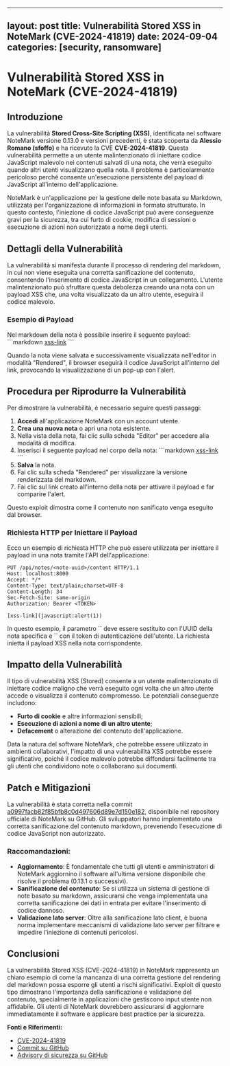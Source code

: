 
---
layout: post
title: Vulnerabilità Stored XSS in NoteMark (CVE-2024-41819)
date: 2024-09-04
categories: [security, ransomware]
---

# Vulnerabilità Stored XSS in NoteMark (CVE-2024-41819)

## Introduzione

La vulnerabilità **Stored Cross-Site Scripting (XSS)**, identificata nel software NoteMark versione 0.13.0 e versioni precedenti, è stata scoperta da **Alessio Romano (sfoffo)** e ha ricevuto la CVE **CVE-2024-41819**. Questa vulnerabilità permette a un utente malintenzionato di iniettare codice JavaScript malevolo nei contenuti salvati di una nota, che verrà eseguito quando altri utenti visualizzano quella nota. Il problema è particolarmente pericoloso perché consente un'esecuzione persistente del payload di JavaScript all'interno dell'applicazione.

NoteMark è un'applicazione per la gestione delle note basata su Markdown, utilizzata per l'organizzazione di informazioni in formato strutturato. In questo contesto, l'iniezione di codice JavaScript può avere conseguenze gravi per la sicurezza, tra cui furto di cookie, modifica di sessioni o esecuzione di azioni non autorizzate a nome degli utenti.

## Dettagli della Vulnerabilità

La vulnerabilità si manifesta durante il processo di rendering del markdown, in cui non viene eseguita una corretta sanificazione del contenuto, consentendo l'inserimento di codice JavaScript in un collegamento. L'utente malintenzionato può sfruttare questa debolezza creando una nota con un payload XSS che, una volta visualizzato da un altro utente, eseguirà il codice malevolo.

### Esempio di Payload

Nel markdown della nota è possibile inserire il seguente payload:
\`\`\`markdown
[xss-link](javascript:alert(1))
\`\`\`

Quando la nota viene salvata e successivamente visualizzata nell'editor in modalità "Rendered", il browser eseguirà il codice JavaScript all'interno del link, provocando la visualizzazione di un pop-up con l'alert.

## Procedura per Riprodurre la Vulnerabilità

Per dimostrare la vulnerabilità, è necessario seguire questi passaggi:

1. **Accedi** all'applicazione NoteMark con un account utente.
2. **Crea una nuova nota** o apri una nota esistente.
3. Nella vista della nota, fai clic sulla scheda "Editor" per accedere alla modalità di modifica.
4. Inserisci il seguente payload nel corpo della nota:
   \`\`\`markdown
   [xss-link](javascript:alert(1))
   \`\`\`
5. **Salva** la nota.
6. Fai clic sulla scheda "Rendered" per visualizzare la versione renderizzata del markdown.
7. Fai clic sul link creato all'interno della nota per attivare il payload e far comparire l'alert.

Questo exploit dimostra come il contenuto non sanificato venga eseguito dal browser.

### Richiesta HTTP per Iniettare il Payload

Ecco un esempio di richiesta HTTP che può essere utilizzata per iniettare il payload in una nota tramite l'API dell'applicazione:

```http
PUT /api/notes/<note-uuid>/content HTTP/1.1
Host: localhost:8000
Accept: */*
Content-Type: text/plain;charset=UTF-8
Content-Length: 34
Sec-Fetch-Site: same-origin
Authorization: Bearer <TOKEN>

[xss-link](javascript:alert(1))
```

In questo esempio, il parametro \`<note-uuid>\` deve essere sostituito con l'UUID della nota specifica e \`<TOKEN>\` con il token di autenticazione dell'utente. La richiesta inietta il payload XSS nella nota corrispondente.

## Impatto della Vulnerabilità

Il tipo di vulnerabilità XSS (Stored) consente a un utente malintenzionato di iniettare codice maligno che verrà eseguito ogni volta che un altro utente accede o visualizza il contenuto compromesso. Le potenziali conseguenze includono:

- **Furto di cookie** e altre informazioni sensibili;
- **Esecuzione di azioni a nome di un altro utente**;
- **Defacement** o alterazione del contenuto dell'applicazione.

Data la natura del software NoteMark, che potrebbe essere utilizzato in ambienti collaborativi, l'impatto di una vulnerabilità XSS potrebbe essere significativo, poiché il codice malevolo potrebbe diffondersi facilmente tra gli utenti che condividono note o collaborano sui documenti.

## Patch e Mitigazioni

La vulnerabilità è stata corretta nella commit [a0997facb82f85bfb8c0d497606d89e7d150e182](https://github.com/enchant97/note-mark/commit/a0997facb82f85bfb8c0d497606d89e7d150e182), disponibile nel repository ufficiale di NoteMark su GitHub. Gli sviluppatori hanno implementato una corretta sanificazione del contenuto markdown, prevenendo l'esecuzione di codice JavaScript non autorizzato.

### Raccomandazioni:

- **Aggiornamento**: È fondamentale che tutti gli utenti e amministratori di NoteMark aggiornino il software all'ultima versione disponibile che risolve il problema (0.13.1 o successivi).
- **Sanificazione del contenuto**: Se si utilizza un sistema di gestione di note basato su markdown, assicurarsi che venga implementata una corretta sanificazione dei dati in entrata per evitare l'inserimento di codice dannoso.
- **Validazione lato server**: Oltre alla sanificazione lato client, è buona norma implementare meccanismi di validazione lato server per filtrare e impedire l'iniezione di contenuti pericolosi.

## Conclusioni

La vulnerabilità Stored XSS (CVE-2024-41819) in NoteMark rappresenta un chiaro esempio di come la mancanza di una corretta gestione del rendering del markdown possa esporre gli utenti a rischi significativi. Exploit di questo tipo dimostrano l'importanza della sanificazione e validazione del contenuto, specialmente in applicazioni che gestiscono input utente non affidabile. Gli utenti di NoteMark dovrebbero assicurarsi di aggiornare immediatamente il software e applicare best practice per la sicurezza.

**Fonti e Riferimenti:**
- [CVE-2024-41819](https://notes.sfoffo.com/contributions/2024-contributions/cve-2024-41819)
- [Commit su GitHub](https://github.com/enchant97/note-mark/commit/a0997facb82f85bfb8c0d497606d89e7d150e182)
- [Advisory di sicurezza su GitHub](https://github.com/enchant97/note-mark/security/advisories/GHSA-rm48-9mqf-8jc3)
